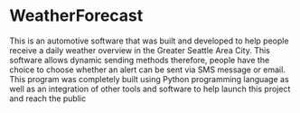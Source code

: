# WeatherForecast
This is an automotive software that was built and developed to help people receive a daily weather overview in the Greater Seattle Area City. This software allows dynamic 
sending methods therefore, people have the choice to choose whether an alert can be sent via SMS message or email. This program was completely built using Python programming language 
as well as an integration of other tools and software to help launch this project and reach the public 
